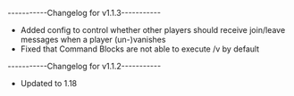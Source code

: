 -----------Changelog for v1.1.3-----------

- Added config to control whether other players should receive join/leave messages when a player (un-)vanishes
- Fixed that Command Blocks are not able to execute /v by default

-----------Changelog for v1.1.2-----------

- Updated to 1.18